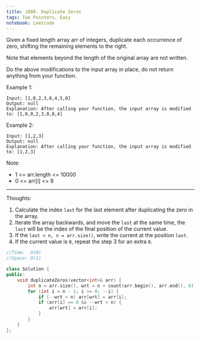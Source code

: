 ```yaml
---
title: 1089. Duplicate Zeros
tags: Two Pointers, Easy
notebook: Leetcode
---
```


Given a fixed length array arr of integers, duplicate each occurrence of zero, shifting the remaining elements to the right.

Note that elements beyond the length of the original array are not written.

Do the above modifications to the input array in place, do not return anything from your function.

Example 1:
```
Input: [1,0,2,3,0,4,5,0]
Output: null
Explanation: After calling your function, the input array is modified to: [1,0,0,2,3,0,0,4]
```
Example 2:
```
Input: [1,2,3]
Output: null
Explanation: After calling your function, the input array is modified to: [1,2,3]
```

Note:

- 1 <= arr.length <= 10000
- 0 <= arr[i] <= 9

----------
Thoughts:
1. Calculate the index `last` for the last element after duplicating the zero in the array.
2. Iterate the array backwards, and move the `last` at the same time, the `last` will be the index of the final position of the current value.
3. If the `last < n, n = arr.size()`, write the current at the position `last`.
4. If the current value is `0`, repeat the step 3 for an extra `0`.

```c++
//Time:  O(N)
//Space: O(1)

class Solution {
public:
    void duplicateZeros(vector<int>& arr) {
        int n = arr.size(), wrt = n + count(arr.begin(), arr.end(), 0);
        for (int i = n - 1; i >= 0; --i) {
            if (--wrt < n) arr[wrt] = arr[i];
            if (arr[i] == 0 && --wrt < n) {
                arr[wrt] = arr[i];
            }
        }
    }
};
```
